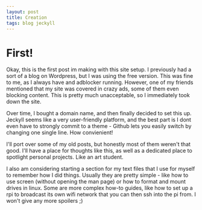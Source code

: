 ```yaml
---
layout: post
title: Creation
tags: blog jeckyll
---
```


# First!

Okay, this is the first post im making with this site setup.
I previously had a sort of a blog on Wordpress, but I was
using the free version. This was fine to me, as I always have
and adblocker running. However, one of my friends mentioned that
my site was covered in crazy ads, some of them even blocking
content. This is pretty much unacceptable, so I immediately
took down the site.

Over time, I bought a domain name, and then finally decided to set
this up. Jeckyll seems like a very user-friendly platform, and
the best part is I dont even have to strongly commit to a theme - 
Github lets you easily switch by changing one single line. How
convienient!

I'll port over some of my old posts, but honestly most of them
weren't that good. I'll have a place for thoughts like this, 
as well as a dedicated place to spotlight personal projects.
Like an art student. 

I also am considering starting a section for my text files
that I use for myself to remember how I did things. Usually
they are pretty simple - like how to use screen (without opening
the man page) or how to format and mount drives in linux. Some
are more complex how-to guides, like how to set up a rpi to 
broadcast its own wifi network that you can then ssh into the pi
from. I won't give any more spoilers ;)